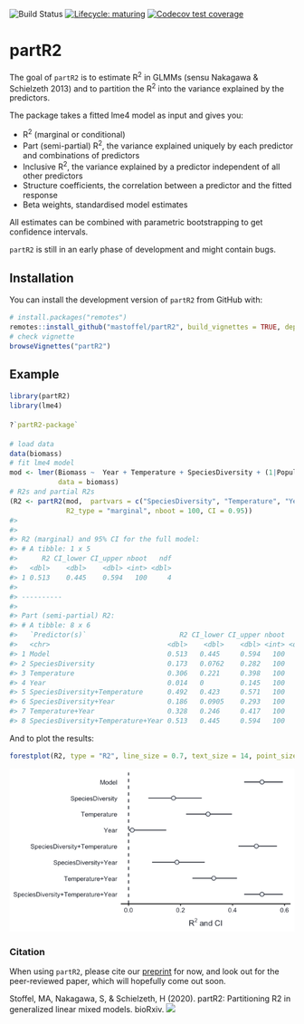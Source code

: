 
<!-- badges: start -->

![Build
Status](https://travis-ci.org/mastoffel/partR2.svg?branch=master)
[![Lifecycle:
maturing](https://img.shields.io/badge/lifecycle-maturing-blue.svg)](https://www.tidyverse.org/lifecycle/#maturing)
[![Codecov test
coverage](https://codecov.io/gh/mastoffel/partR2/branch/master/graph/badge.svg)](https://codecov.io/gh/mastoffel/partR2?branch=master)
<!-- badges: end -->
<!-- README.md is generated from README.Rmd. Please edit that file -->

# partR2

The goal of `partR2` is to estimate R<sup>2</sup> in GLMMs (sensu
Nakagawa & Schielzeth 2013) and to partition the R<sup>2</sup> into the
variance explained by the predictors.

The package takes a fitted lme4 model as input and gives you:

  - R<sup>2</sup> (marginal or conditional)
  - Part (semi-partial) R<sup>2</sup>, the variance explained uniquely
    by each predictor and combinations of predictors
  - Inclusive R<sup>2</sup>, the variance explained by a predictor
    independent of all other predictors
  - Structure coefficients, the correlation between a predictor and the
    fitted response
  - Beta weights, standardised model estimates

All estimates can be combined with parametric bootstrapping to get
confidence intervals.

`partR2` is still in an early phase of development and might contain
bugs.

## Installation

You can install the development version of `partR2` from GitHub with:

``` r
# install.packages("remotes")
remotes::install_github("mastoffel/partR2", build_vignettes = TRUE, dependencies = TRUE) 
# check vignette
browseVignettes("partR2")
```

## Example

``` r
library(partR2)
library(lme4)

?`partR2-package`

# load data
data(biomass)
# fit lme4 model
mod <- lmer(Biomass ~  Year + Temperature + SpeciesDiversity + (1|Population),
            data = biomass)
# R2s and partial R2s
(R2 <- partR2(mod,  partvars = c("SpeciesDiversity", "Temperature", "Year"),
              R2_type = "marginal", nboot = 100, CI = 0.95))
#> 
#> 
#> R2 (marginal) and 95% CI for the full model: 
#> # A tibble: 1 x 5
#>      R2 CI_lower CI_upper nboot   ndf
#>   <dbl>    <dbl>    <dbl> <int> <dbl>
#> 1 0.513    0.445    0.594   100     4
#> 
#> ----------
#> 
#> Part (semi-partial) R2:
#> # A tibble: 8 x 6
#>   `Predictor(s)`                       R2 CI_lower CI_upper nboot   ndf
#>   <chr>                             <dbl>    <dbl>    <dbl> <int> <dbl>
#> 1 Model                             0.513   0.445     0.594   100     4
#> 2 SpeciesDiversity                  0.173   0.0762    0.282   100     3
#> 3 Temperature                       0.306   0.221     0.398   100     3
#> 4 Year                              0.014   0         0.145   100     3
#> 5 SpeciesDiversity+Temperature      0.492   0.423     0.571   100     2
#> 6 SpeciesDiversity+Year             0.186   0.0905    0.293   100     2
#> 7 Temperature+Year                  0.328   0.246     0.417   100     2
#> 8 SpeciesDiversity+Temperature+Year 0.513   0.445     0.594   100     1
```

And to plot the results:

``` r
forestplot(R2, type = "R2", line_size = 0.7, text_size = 14, point_size = 3)
```

![](README-plot-1.png)<!-- -->

### Citation

When using `partR2`, please cite our
[preprint](https://www.biorxiv.org/content/10.1101/2020.07.26.221168v1.abstract)
for now, and look out for the peer-reviewed paper, which will hopefully
come out soon.

Stoffel, MA, Nakagawa, S, & Schielzeth, H (2020). partR2: Partitioning
R2 in generalized linear mixed models. bioRxiv.
[![](https://img.shields.io/badge/doi-10.1101/2020.07.26.221168-green.svg)](https://doi.org/10.1101/2020.07.26.221168)
